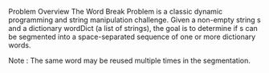 Problem Overview
The Word Break Problem is a classic dynamic programming and string manipulation challenge. Given a non-empty string s and a dictionary wordDict (a list of strings), the goal is to determine if s can be segmented into a space-separated sequence of one or more dictionary words.

Note : The same word may be reused multiple times in the segmentation. 

